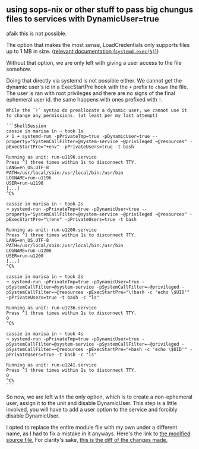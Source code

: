 <!--
  vim:fileencoding=utf-8:foldmethod=marker
-->

## using sops-nix or other stuff to pass big chungus files to services with DynamicUser=true

afaik this is not possible.

The option that makes the most sense, LoadCredentials only supports files up to 1 MB in size.
([relevant documentation (`systemd.exec(5)`)](https://www.freedesktop.org/software/systemd/man/systemd.exec.html#LoadCredential=ID:PATH:~:text=Currently%2C%20an,is%20enforced))

Without that option, we are only left with giving a user access to the file somehow.

Doing that directly via systemd is not possible either. We cannot get the dynamic user's id in a ExecStartPre hook with the `+` prefix to `chown` the file.
The user is ran with root privileges and there are no signs of the final ephemeral user id. the same happens with
ones prefixed with `!`.

```admonish note
While the `!` syntax do preallocate a dynamic user, we cannot use it to change any permissions. (at least per my last attempt)
```

<!--
  This is a vim fold. press z+o to open, z+c to close.
  Terminal output {{{
-->
~~~admonish tldr title="Terminal Output" collapsible=true
```ShellSession
cassie in marisa in ~ took 1s
✗ 1 ➜ systemd-run -pPrivateTmp=true -pDynamicUser=true --property="SystemCallFilter=@system-service ~@privileged ~@resources" -pExecStartPre="+env" -pPrivateUsers=true -t bash

Running as unit: run-u1196.service
Press ^] three times within 1s to disconnect TTY.
LANG=en_US.UTF-8
PATH=/usr/local/sbin:/usr/local/bin:/usr/bin
LOGNAME=run-u1196
USER=run-u1196
[...]
^C%

cassie in marisa in ~ took 2s
➜ systemd-run -pPrivateTmp=true -pDynamicUser=true --property="SystemCallFilter=@system-service ~@privileged ~@resources" -pExecStartPre="\!env" -pPrivateUsers=true -t bash

Running as unit: run-u1200.service
Press ^] three times within 1s to disconnect TTY.
LANG=en_US.UTF-8
PATH=/usr/local/sbin:/usr/local/bin:/usr/bin
LOGNAME=run-u1200
USER=run-u1200
[...]
^C%

cassie in marisa in ~ took 2s
➜ systemd-run -pPrivateTmp=true -pDynamicUser=true -pSystemCallFilter=@system-service -pSystemCallFilter=~@privileged -pSystemCallFilter=~@resources -pExecStartPre="\!bash -c 'echo \$UID'" -pPrivateUsers=true -t bash -c "ls"

Running as unit: run-u1236.service
Press ^] three times within 1s to disconnect TTY.
0
^C%

cassie in marisa in ~ took 4s
➜ systemd-run -pPrivateTmp=true -pDynamicUser=true -pSystemCallFilter=@system-service -pSystemCallFilter=~@privileged -pSystemCallFilter=~@resources -pExecStartPre="+bash -c 'echo \$UID'" -pPrivateUsers=true -t bash -c "ls"

Running as unit: run-u1241.service
Press ^] three times within 1s to disconnect TTY.
0
^C%
```
~~~
<!--
  }}}
-->

So now, we are left with the only option, which is to create a non-ephemeral user, assign it to the unit and disable DynamicUser.
This step is a little involved, you will have to add a user option to the service and forcibly disable DynamicUser.

I opted to replace the entire module file with my own under a different name, as I had to fix a mistake in it anyways.
Here's the link to [the modified source file.](https://github.com/soopyc/mystia/blob/a999736/modules/fixups/nitter.nix)
For clarity's sake, [this is the diff of the changes made.](https://github.com/soopyc/mystia/compare/3be5eef..a999736)
